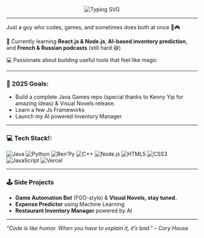 <p align="center">
  <img src="https://readme-typing-svg.demolab.com?font=Fira+Code&pause=1200&color=00FEEF&center=true&vCenter=true&width=500&lines=Hi+there!+%F0%9F%91%8B;I+am+Mavileth+Samuel+John+Jacob+%F0%9F%92%AB" alt="Typing SVG" />
</p>



---
 Just a guy who codes, games, and sometimes does both at once 🤖🎮

🌱 Currently learning **React.js & Node.js**, **AI-based inventory prediction**, and **French & Russian podcasts** (still hard 😅)  

💻 Passionate about building useful tools that feel like magic  

---
### 🎯 2025 Goals:  
- Build a complete Java Games repo (special thanks to Kenny Yip for amazing ideas) & Visual Novels release.
- Learn a few Js Frameworks 
- Launch my AI powered Inventory Manager
  
---
### 💻 Tech Stack!:
![Java](https://img.shields.io/badge/-Java-007396?style=flat&logo=java&logoColor=white)
![Python](https://img.shields.io/badge/-Python-3776AB?style=flat&logo=python&logoColor=white)
![Ren'Py](https://img.shields.io/badge/-Ren'Py-302C2C?style=flat&logo=renpy&logoColor=white)
![C++](https://img.shields.io/badge/-C++-00599C?style=flat&logo=c%2b%2b&logoColor=white)
![Node.js](https://img.shields.io/badge/-Node.js-339933?style=flat&logo=node.js&logoColor=white)
![HTML5](https://img.shields.io/badge/-HTML5-E34F26?style=flat&logo=html5&logoColor=white)
![CSS3](https://img.shields.io/badge/-CSS3-1572B6?style=flat&logo=css3&logoColor=white)
![JavaScript](https://img.shields.io/badge/-JavaScript-F7DF1E?style=flat&logo=javascript&logoColor=black)
![Vercel](https://img.shields.io/badge/-Vercel-000?style=flat&logo=vercel&logoColor=white)

---
### 🕹️ Side Projects
- **Game Automation Bot** (FGO-style) & **Visual Novels, stay tuned.**
- **Expense Predictor** using Machine Learning
- **Restaurant Inventory Manager** powered by AI


---

_“Code is like humor. When you have to explain it, it’s bad.” – Cory House_
